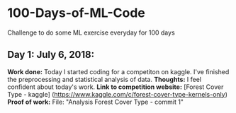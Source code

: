 # 100-Days-of-ML-Code
Challenge to do some ML exercise everyday for 100 days

## Day 1: July 6, 2018:
**Work done:** Today I started coding for a competiton on kaggle. I've finished the preprocessing and statistical analysis of data.
**Thoughts:** I feel confident about today's work.
**Link to competition website:** [Forest Cover Type - kaggle] (https://www.kaggle.com/c/forest-cover-type-kernels-only)
**Proof of work:** File: "Analysis Forest Cover Type - commit 1"
